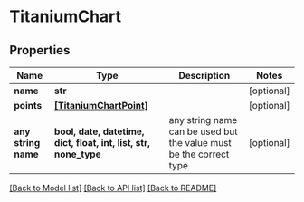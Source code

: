 # TitaniumChart


## Properties
Name | Type | Description | Notes
------------ | ------------- | ------------- | -------------
**name** | **str** |  | [optional] 
**points** | [**[TitaniumChartPoint]**](TitaniumChartPoint.md) |  | [optional] 
**any string name** | **bool, date, datetime, dict, float, int, list, str, none_type** | any string name can be used but the value must be the correct type | [optional]

[[Back to Model list]](../README.md#documentation-for-models) [[Back to API list]](../README.md#documentation-for-api-endpoints) [[Back to README]](../README.md)


